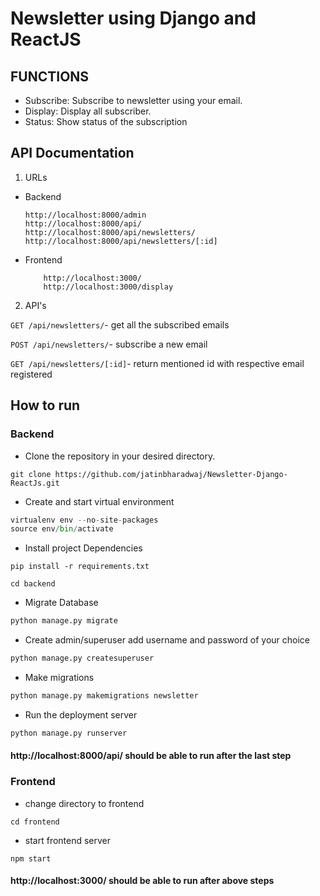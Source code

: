 # Newsletter using Django and ReactJS

## FUNCTIONS

- Subscribe: Subscribe to newsletter using your email.
- Display: Display all subscriber.
- Status: Show status of the subscription

## API Documentation

1. URLs

- Backend

  ```urls
  http://localhost:8000/admin
  http://localhost:8000/api/
  http://localhost:8000/api/newsletters/
  http://localhost:8000/api/newsletters/[:id]

  ```

- Frontend
  ```urls
      http://localhost:3000/
      http://localhost:3000/display
  ```

2. API's

`GET /api/newsletters/`- get all the subscribed emails

`POST /api/newsletters/`- subscribe a new email

`GET /api/newsletters/[:id]`- return mentioned id with
respective email registered

## How to run

### Backend

- Clone the repository in your desired directory.

```git
git clone https://github.com/jatinbharadwaj/Newsletter-Django-ReactJs.git
```

- Create and start virtual environment

```python
virtualenv env --no-site-packages
source env/bin/activate
```

- Install project Dependencies

```shell
pip install -r requirements.txt
```

```
cd backend
```

- Migrate Database

```python
python manage.py migrate
```

- Create admin/superuser add username and password of your choice

```python
python manage.py createsuperuser
```

- Make migrations

```python
python manage.py makemigrations newsletter
```

- Run the deployment server

```python
python manage.py runserver
```

#### http://localhost:8000/api/ should be able to run after the last step

### Frontend

- change directory to frontend

```
cd frontend
```

- start frontend server

```
npm start
```

#### http://localhost:3000/ should be able to run after above steps
